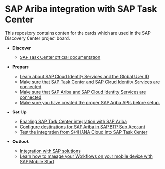 # SAP Ariba integration with SAP Task Center

This repository contains conten for the cards which are used in the SAP Discovery Center project board.

- **Discover**

   - [SAP Task Center official documentation](sap-task-center-documentation.md)

- **Prepare**

   - [Learn about SAP Cloud Identity Services and the Global User ID](learn-about-sap-cloud-identity-services.md)
   - [Make sure that SAP Task Center and SAP Cloud Identity Services are connected](prereq-setup-sap-task-center.md)
   - [Make sure that SAP Ariba and SAP Cloud Identity Services are connected](ariba-cloud-identity-integration.md)
   - [Make sure you have created the proper SAP Ariba APIs before setup.]()
  
- **Set Up**

    - [Enabling SAP Task Center integration with SAP Ariba]()
    - [Configure destinations for SAP Ariba in SAP BTP Sub Account]()
    - [Test the integration from S/4HANA Cloud into SAP Task Center](testintegration.md)

- **Outlook**

    - [Integration with SAP solutions](integration-with-sap-solutions.md)
    - [Learn how to manage your Workflows on your mobile device with SAP Mobile Start](integrate-task-center-with-mobile-start.md)

   
    
